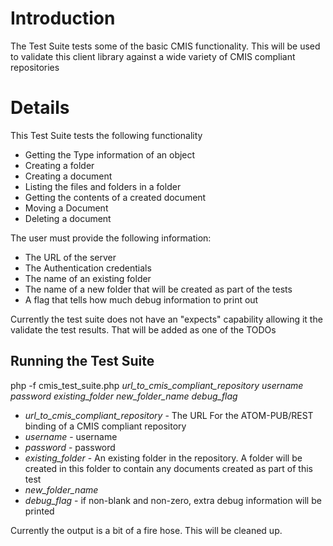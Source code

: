 # Introduction #

The Test Suite tests some of the basic CMIS functionality.  This will be used to validate this client library against a wide variety of CMIS compliant repositories

# Details #

This Test Suite tests the following functionality
  * Getting the Type information of an object
  * Creating a folder
  * Creating a document
  * Listing the files and folders in a folder
  * Getting the contents of a created document
  * Moving a Document
  * Deleting a document


The user must provide the following information:
  * The URL of the server
  * The Authentication credentials
  * The name of an existing folder
  * The name of a new folder that will be created as part of the tests
  * A flag that tells how much debug information to print out

Currently the test suite does not have an "expects" capability allowing it the validate the test results.  That will be added as one of the TODOs

## Running the Test Suite ##
php -f cmis\_test\_suite.php _url\_to\_cmis\_compliant\_repository_ _username_ _password_ _existing\_folder_ _new\_folder\_name_ _debug\_flag_

  * _url\_to\_cmis\_compliant\_repository_ - The URL For the ATOM-PUB/REST binding of a CMIS compliant repository
  * _username_ - username
  * _password_ - password
  * _existing\_folder_ - An existing folder in the repository.  A folder will be created in this folder to contain any documents created as part of this test
  * _new\_folder\_name_
  * _debug\_flag_ - if non-blank and non-zero, extra debug information will be printed

Currently the output is a bit of a fire hose.  This will be cleaned up.